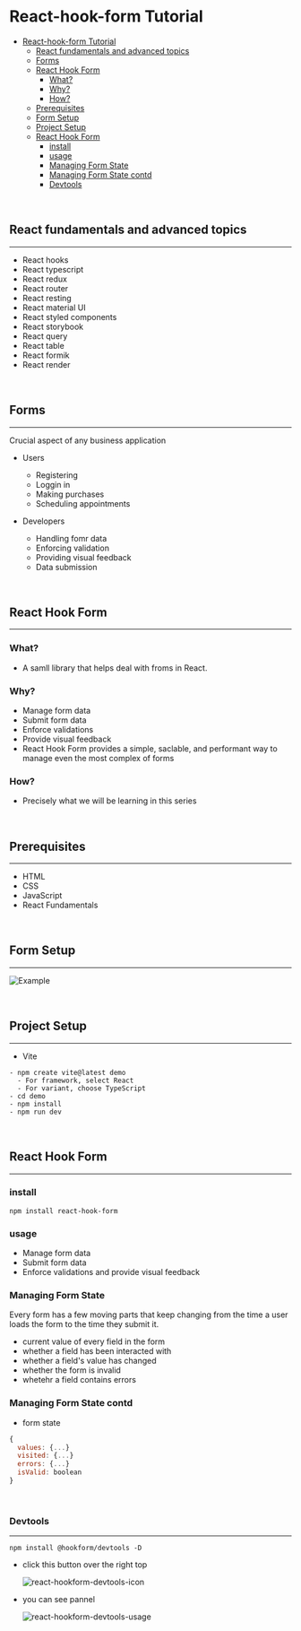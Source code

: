 # React-hook-form Tutorial

- [React-hook-form Tutorial](#react-hook-form-tutorial)
  - [React fundamentals and advanced topics](#react-fundamentals-and-advanced-topics)
  - [Forms](#forms)
  - [React Hook Form](#react-hook-form)
    - [What?](#what)
    - [Why?](#why)
    - [How?](#how)
  - [Prerequisites](#prerequisites)
  - [Form Setup](#form-setup)
  - [Project Setup](#project-setup)
  - [React Hook Form](#react-hook-form-1)
    - [install](#install)
    - [usage](#usage)
    - [Managing Form State](#managing-form-state)
    - [Managing Form State contd](#managing-form-state-contd)
    - [Devtools](#devtools)

<br/>

## React fundamentals and advanced topics

---

- React hooks
- React typescript
- React redux
- React router
- React resting
- React material UI
- React styled components
- React storybook
- React query
- React table
- React formik
- React render

<br/>

## Forms

---
Crucial aspect of any business application

- Users
  - Registering
  - Loggin in
  - Making purchases
  - Scheduling appointments

- Developers
  - Handling fomr data
  - Enforcing validation
  - Providing visual feedback
  - Data submission

<br/>

## React Hook Form

---

### What?

- A samll library that helps deal with froms in React.

### Why?

- Manage form data
- Submit form data
- Enforce validations
- Provide visual feedback
- React Hook Form provides a simple, saclable, and performant way to manage even the most complex of forms

### How?

- Precisely what we will be learning in this series

<br/>

## Prerequisites

---

- HTML
- CSS
- JavaScript
- React Fundamentals

<br/>

## Form Setup

---
![Example](./store/sample.png)

<br/>

## Project Setup

---

- Vite

```shell
- npm create vite@latest demo
  - For framework, select React
  - For variant, choose TypeScript
- cd demo
- npm install
- npm run dev
```

<br/>

## React Hook Form

---

### install

```shell
npm install react-hook-form
```

### usage

- Manage form data
- Submit form data
- Enforce validations and provide visual feedback

### Managing Form State

Every form has a few moving parts that keep changing from the time a user loads the form to the time they submit it.

- current value of every field in the form
- whether a field has been interacted with
- whether a field's value has changed
- whether the form is invalid
- whetehr a field contains errors

### Managing Form State contd

- form state

```js
{
  values: {...}
  visited: {...}
  errors: {...}
  isValid: boolean
}
```

<br/>

### Devtools

---

```shell
npm install @hookform/devtools -D
```

- click this button over the right top

  ![react-hookform-devtools-icon](./store/react-hookform-devtools.png)

- you can see pannel

  ![react-hookform-devtools-usage](./store/react-hookform-devtools-usage.png)
